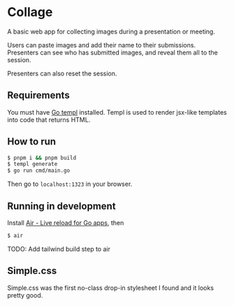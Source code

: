 # Collage
A basic web app for collecting images during a presentation or meeting.

Users can paste images and add their name to their submissions. Presenters can see who has submitted images, and reveal them all to the session.

Presenters can also reset the session.

## Requirements

You must have [Go templ](https://templ.guide) installed. Templ is used to render jsx-like templates into code that returns HTML.

##

## How to run

```sh
$ pnpm i && pnpm build
$ templ generate
$ go run cmd/main.go
```

Then go to `localhost:1323` in your browser.

## Running in development

Install [Air - Live reload for Go apps](https://github.com/cosmtrek/air), then

```sh
$ air
```

TODO: Add tailwind build step to air

## Simple.css

Simple.css was the first no-class drop-in stylesheet I found and it looks pretty good.

